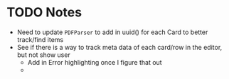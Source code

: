 # TODO Notes

* Need to update `PDFParser` to add in uuid() for each Card to better track/find items
* See if there is a way to track meta data of each card/row in the editor, but not show user
  * Add in Error highlighting once I figure that out
  * 